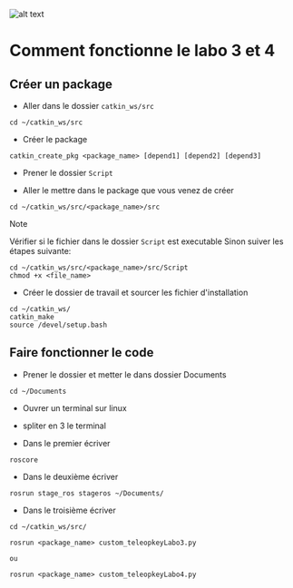 ![alt text](C:\Users\Utilisateur\Pictures\logo_duck.jpg)

# Comment fonctionne le labo 3 et 4

## Créer un package

* Aller dans le dossier `catkin_ws/src`
```
cd ~/catkin_ws/src
```

* Créer le package 
```
catkin_create_pkg <package_name> [depend1] [depend2] [depend3]
```

* Prener le dossier `Script` 

* Aller le mettre dans le package que vous venez de créer
```
cd ~/catkin_ws/src/<package_name>/src
```
> [!NOTE]  
> Vérifier si le fichier dans le dossier `Script` est executable 
> Sinon suiver les étapes suivante:
> ```
> cd ~/catkin_ws/src/<package_name>/src/Script
> chmod +x <file_name> 
> ```

* Créer le dossier de travail et sourcer les fichier d'installation
``` 
cd ~/catkin_ws/
catkin_make
source /devel/setup.bash 
```

## Faire fonctionner le code
* Prener le dossier et metter le dans dossier Documents
```
cd ~/Documents
```

* Ouvrer un terminal sur linux

* spliter en 3 le terminal

* Dans le premier écriver
```
roscore
```

* Dans le deuxième écriver
```
rosrun stage_ros stageros ~/Documents/
```

* Dans le troisième écriver 
```
cd ~/catkin_ws/src/

rosrun <package_name> custom_teleopkeyLabo3.py

ou 

rosrun <package_name> custom_teleopkeyLabo4.py
```
